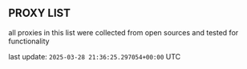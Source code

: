## PROXY LIST

all proxies in this list were collected from open sources and tested for functionality

last update: `2025-03-28 21:36:25.297054+00:00` UTC